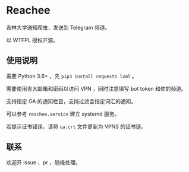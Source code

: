 # Reachee

吉林大学通知爬虫，发送到 Telegram 频道。

以 WTFPL 授权开源。

## 使用说明

需要 Python 3.6+ ，先 `pip3 install requests lxml` 。

需要使用吉大邮箱和密码以访问 VPN ，同时注意填写 bot token 和你的频道。

支持指定 OA 的通知栏目，支持过滤含指定词汇的通知。

可以参考 `reachee.service` 建立 systemd 服务。

若提示证书错误，请将 `ca.crt` 文件更新为 VPNS 的证书链。

## 联系

欢迎开 issue 、pr ，随缘处理。
